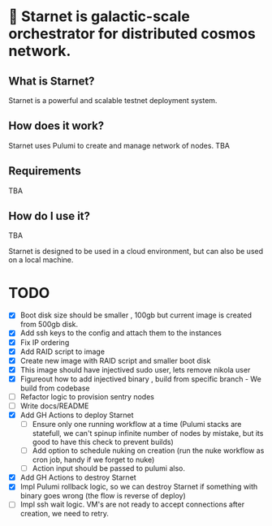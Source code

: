 # :star2: Starnet is galactic-scale orchestrator for distributed cosmos network.

## What is Starnet?

Starnet is a powerful and scalable testnet deployment system.

## How does it work?

Starnet uses Pulumi to create and manage network of nodes.
TBA

## Requirements
TBA

## How do I use it?
TBA

Starnet is designed to be used in a cloud environment, but can also be used on a local machine.



# TODO

- [x] Boot disk size should be smaller , 100gb but current image is created from 500gb disk.
- [x] Add ssh keys to the config and attach them to the instances
- [x] Fix IP ordering
- [x] Add RAID script to image
- [x] Create new image with RAID script and smaller boot disk
- [x] This image should have injectived sudo user, lets remove nikola user
- [x] Figureout how to add injectived binary , build from specific branch - We build from codebase
- [ ] Refactor logic to provision sentry nodes
- [ ] Write docs/README
- [x] Add GH Actions to deploy Starnet
  - [ ] Ensure only one running workflow at a time (Pulumi stacks are statefull, we can't spinup infinite number of nodes by mistake, but its good to have this check to prevent builds)
  - [ ] Add option to schedule nuking on creation (run the nuke workflow as cron job, handy if we forget to nuke)
  - [ ] Action input should be passed to pulumi also.
- [x] Add GH Actions to destroy Starnet
- [x] Impl Pulumi rollback logic, so we can destroy Starnet if something with binary goes wrong (the flow is reverse of deploy)
- [ ] Impl ssh wait logic. VM's are not ready to accept connections after creation, we need to retry.
